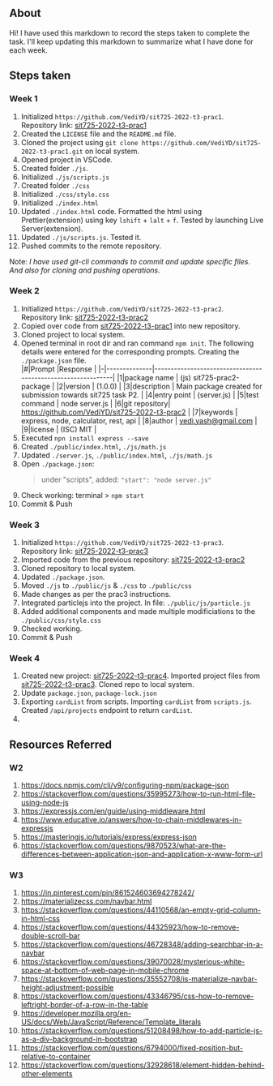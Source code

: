 ## About

Hi! I have used this markdown to record the steps taken to complete the task. I'll keep updating this markdown to summarize what I have done for each week.

## Steps taken

### Week 1

1. Initialized `https://github.com/VediYD/sit725-2022-t3-prac1`.<br>Repository link: [sit725-2022-t3-prac1](https://github.com/VediYD/sit725-2022-t3-prac1)
2. Created the `LICENSE` file and the `README.md` file.
3. Cloned the project using `git clone https://github.com/VediYD/sit725-2022-t3-prac1.git` on local system.
4. Opened project in VSCode.
5. Created folder `./js`.
6. Initialized `./js/scripts.js`
7. Created folder `./css`
8. Initialized `./css/style.css`
9. Initialized `./index.html`
10. Updated `./index.html` code. Formatted the html using Prettier(extension) using key `lshift` + `lalt` + `f`. Tested by launching Live Server(extension).
11. Updated `./js/scripts.js`. Tested it.
12. Pushed commits to the remote repository.

Note: _I have used git-cli commands to commit and update specific files. And also for cloning and pushing operations_.

### Week 2

1. Initialized `https://github.com/VediYD/sit725-2022-t3-prac2`.<br>Repository link: [sit725-2022-t3-prac2](https://github.com/VediYD/sit725-2022-t3-prac2)
2. Copied over code from [sit725-2022-t3-prac1](https://github.com/VediYD/sit725-2022-t3-prac1) into new repository.
3. Cloned project to local system.
4. Opened terminal in root dir and ran command `npm init`. The following details were entered for the corresponding prompts. Creating the `./package.json` file.<br>
   |#|Prompt |Response |
   |-|--------------|-------------------------------------------------------------|
   |1|package name | (js) sit725-prac2-package |
   |2|version | (1.0.0) |
   |3|description | Main package created for submission towards sit725 task P2. |
   |4|entry point | (server.js) |
   |5|test command | node server.js |
   |6|git repository| https://github.com/VediYD/sit725-2022-t3-prac2 |
   |7|keywords | express, node, calculator, rest, api |
   |8|author | vedi.yash@gmail.com |
   |9|license | (ISC) MIT |
5. Executed `npn install express --save`
6. Created `./public/index.html`, `./js/math.js`
7. Updated `./server.js`, `./public/index.html`, `./js/math.js`
8. Open `./package.json`:
   > under "scripts", added: `"start": "node server.js"` <br>
9. Check working: terminal > `npm start`
10. Commit & Push

### Week 3

1. Initialized `https://github.com/VediYD/sit725-2022-t3-prac3`.<br>Repository link: [sit725-2022-t3-prac3](https://github.com/VediYD/sit725-2022-t3-prac3)
2. Imported code from the previous repository: [sit725-2022-t3-prac2](https://github.com/VediYD/sit725-2022-t3-prac2)
3. Cloned repository to local system.
4. Updated `./package.json`.
5. Moved `./js` to `./public/js` & `./css` to `./public/css`
6. Made changes as per the prac3 instructions.
7. Integrated particlejs into the project. In file: `./public/js/particle.js`
8. Added additional components and made multiple modificiations to the `./public/css/style.css`
9. Checked working.
10. Commit & Push

### Week 4

1. Created new project: [sit725-2022-t3-prac4](https://github.com/VediYD/sit725-2022-t3-prac4). Imported project files from [sit725-2022-t3-prac3](https://github.com/VediYD/sit725-2022-t3-prac3). Cloned repo to local system.
2. Update `package.json`, `package-lock.json`
3. Exporting `cardList` from scripts. Importing `cardList` from `scripts.js`. Created `/api/projects` endpoint to return `cardList`.
4.

## Resources Referred

### W2

1. https://docs.npmjs.com/cli/v9/configuring-npm/package-json
2. https://stackoverflow.com/questions/35995273/how-to-run-html-file-using-node-js
3. https://expressjs.com/en/guide/using-middleware.html
4. https://www.educative.io/answers/how-to-chain-middlewares-in-expressjs
5. https://masteringjs.io/tutorials/express/express-json
6. https://stackoverflow.com/questions/9870523/what-are-the-differences-between-application-json-and-application-x-www-form-url

### W3

1. https://in.pinterest.com/pin/861524603694278242/
2. https://materializecss.com/navbar.html
3. https://stackoverflow.com/questions/44110568/an-empty-grid-column-in-html-css
4. https://stackoverflow.com/questions/44325923/how-to-remove-double-scroll-bar
5. https://stackoverflow.com/questions/46728348/adding-searchbar-in-a-navbar
6. https://stackoverflow.com/questions/39070028/mysterious-white-space-at-bottom-of-web-page-in-mobile-chrome
7. https://stackoverflow.com/questions/35552708/is-materialize-navbar-height-adjustment-possible
8. https://stackoverflow.com/questions/43346795/css-how-to-remove-leftright-border-of-a-row-in-the-table
9. https://developer.mozilla.org/en-US/docs/Web/JavaScript/Reference/Template_literals
10. https://stackoverflow.com/questions/51208498/how-to-add-particle-js-as-a-div-background-in-bootstrap
11. https://stackoverflow.com/questions/6794000/fixed-position-but-relative-to-container
12. https://stackoverflow.com/questions/32928618/element-hidden-behind-other-elements
